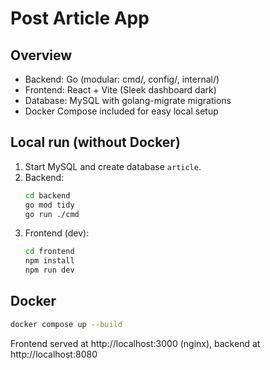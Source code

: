 # Post Article App

## Overview

- Backend: Go (modular: cmd/, config/, internal/)
- Frontend: React + Vite (Sleek dashboard dark)
- Database: MySQL with golang-migrate migrations
- Docker Compose included for easy local setup

## Local run (without Docker)

1. Start MySQL and create database `article`.
2. Backend:
   ```bash
   cd backend
   go mod tidy
   go run ./cmd
   ```
3. Frontend (dev):
   ```bash
   cd frontend
   npm install
   npm run dev
   ```

## Docker

```bash
docker compose up --build
```

Frontend served at http://localhost:3000 (nginx), backend at http://localhost:8080
